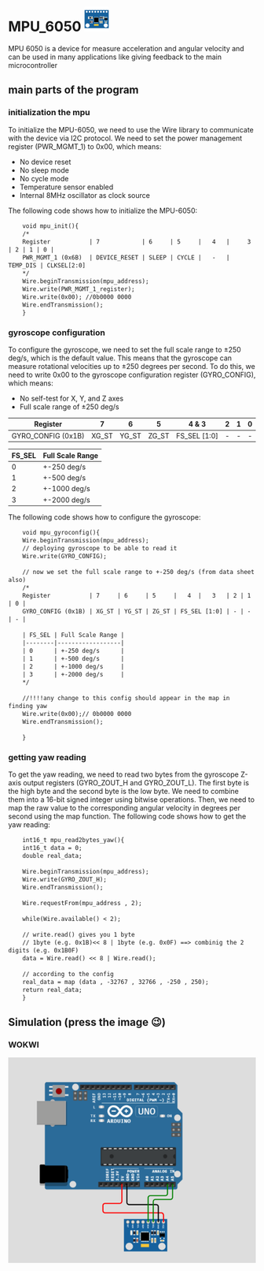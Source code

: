 # MPU_6050  ![Alt text](wokwi-mpu6050.png)

MPU 6050 is a device for measure acceleration and angular velocity and can be used in many applications like giving feedback to the main microcontroller

## main parts of the program

### initialization the mpu
To initialize the MPU-6050, we need to use the Wire library to communicate with the device via I2C protocol. We need to set the power management register (PWR_MGMT_1) to 0x00, which means:
- No device reset
- No sleep mode
- No cycle mode
- Temperature sensor enabled
- Internal 8MHz oscillator as clock source

The following code shows how to initialize the MPU-6050:

        void mpu_init(){
        /*
        Register           | 7            | 6     | 5     |   4   |     3    | 2 | 1 | 0 |
        PWR_MGMT_1 (0x6B)  | DEVICE_RESET | SLEEP | CYCLE |   -   | TEMP_DIS | CLKSEL[2:0]
        */
        Wire.beginTransmission(mpu_address);
        Wire.write(PWR_MGMT_1_register);
        Wire.write(0x00); //0b0000 0000
        Wire.endTransmission();
        }

### gyroscope configuration

To configure the gyroscope, we need to set the full scale range to ±250 deg/s, which is the default value. This means that the gyroscope can measure rotational velocities up to ±250 degrees per second. To do this, we need to write 0x00 to the gyroscope configuration register (GYRO_CONFIG), which means: 
- No self-test for X, Y, and Z axes
- Full scale range of ±250 deg/s

|Register           | 7     | 6     | 5     |    4 & 3    | 2 | 1 | 0 |
|-------------------|-------|-------|-------|-------------|---|---|---|
|GYRO_CONFIG (0x1B) | XG_ST | YG_ST | ZG_ST | FS_SEL [1:0]| - | - | - |

| FS_SEL | Full Scale Range |
|--------|------------------|
| 0      | +-250 deg/s      |
| 1      | +-500 deg/s      |
| 2      | +-1000 deg/s     |
| 3      | +-2000 deg/s     | 

The following code shows how to configure the gyroscope:

        void mpu_gyroconfig(){
        Wire.beginTransmission(mpu_address);
        // deploying gyroscope to be able to read it
        Wire.write(GYRO_CONFIG);
        
        // now we set the full scale range to +-250 deg/s (from data sheet also) 
        /*
        Register           | 7     | 6     | 5     |   4  |   3   | 2 | 1 | 0 |
        GYRO_CONFIG (0x1B) | XG_ST | YG_ST | ZG_ST | FS_SEL [1:0] | - | - | - |
        
        | FS_SEL | Full Scale Range |
        |--------|------------------|
        | 0      | +-250 deg/s      |
        | 1      | +-500 deg/s      |
        | 2      | +-1000 deg/s     |
        | 3      | +-2000 deg/s     |  
        */

        //!!!!any change to this config should appear in the map in finding yaw
        Wire.write(0x00);// 0b0000 0000
        Wire.endTransmission();

        }

### getting yaw reading

To get the yaw reading, we need to read two bytes from the gyroscope Z-axis output registers (GYRO_ZOUT_H and GYRO_ZOUT_L). The first byte is the high byte and the second byte is the low byte. We need to combine them into a 16-bit signed integer using bitwise operations. Then, we need to map the raw value to the corresponding angular velocity in degrees per second using the map function. The following code shows how to get the yaw reading:

        int16_t mpu_read2bytes_yaw(){
        int16_t data = 0;
        double real_data;

        Wire.beginTransmission(mpu_address);
        Wire.write(GYRO_ZOUT_H);
        Wire.endTransmission();
        
        Wire.requestFrom(mpu_address , 2);
        
        while(Wire.available() < 2);

        // write.read() gives you 1 byte 
        // 1byte (e.g. 0x1B)<< 8 | 1byte (e.g. 0x0F) ==> combinig the 2 digits (e.g. 0x1B0F)
        data = Wire.read() << 8 | Wire.read();
        
        // according to the config
        real_data = map (data , -32767 , 32766 , -250 , 250);
        return real_data;
        }

## Simulation (press the image 😉)

### WOKWI

[![Alt text](image.png)](https://wokwi.com/projects/375169371260083201)